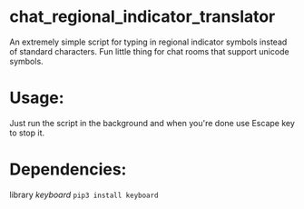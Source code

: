 # chat_regional_indicator_translator
An extremely simple script for typing in regional indicator symbols instead of standard characters. Fun little thing for chat rooms that support unicode symbols.

# Usage:
Just run the script in the background and when you're done use Escape key to stop it.

# Dependencies:
library *keyboard*
`pip3 install keyboard`

